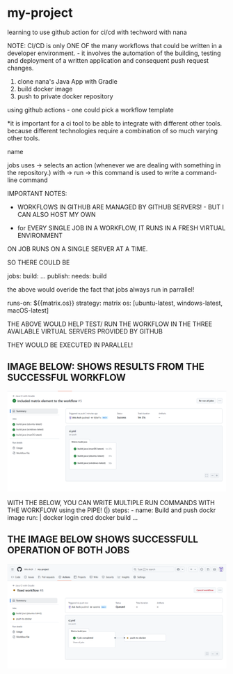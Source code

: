 # my-project
learning to use github action for ci/cd with techword with nana

NOTE: CI/CD is only ONE OF the many workflows that could be written in a developer environment. - it involves the automation of the building, testing and deployment of a written application and consequent push request changes.

1. clone nana's Java App with Gradle
2. build docker image 
3. push to private docker repository

using github actions - one could pick a workflow template

*it is important for a ci tool to be able to integrate with different other tools. because different technologies require a combination of so much varying other tools.


name

jobs
    uses -> selects an action (whenever we are dealing with something in the repository.)
    with -> 
    run -> this command is used to write a command-line command

IMPORTANT NOTES:
- WORKFLOWS IN GITHUB ARE MANAGED BY GITHUB SERVERS! - BUT I CAN ALSO HOST MY OWN

- for EVERY SINGLE JOB IN A WORKFLOW, IT RUNS IN A FRESH VIRTUAL ENVIRONMENT

ON JOB RUNS ON A SINGLE SERVER AT A TIME.

SO THERE COULD BE

jobs:
    build:
        ...
    publish:
        needs: build

the above would overide the fact that jobs always run in parrallel!


runs-on: ${{matrix.os}}
strategy:
    matrix
        os: [ubuntu-latest, windows-latest, macOS-latest]

THE ABOVE WOULD HELP TEST/ RUN THE WORKFLOW IN THE THREE AVAILABLE VIRTUAL SERVERS PROVIDED BY GITHUB

THEY WOULD BE EXECUTED IN PARALLEL!

## IMAGE BELOW: SHOWS RESULTS FROM THE SUCCESSFUL WORKFLOW
![alt text](image.png)



WITH THE BELOW, YOU CAN WRITE MULTIPLE RUN COMMANDS WITH THE WORKFLOW using the PIPE! (|)
    steps:
      - name: Build and push dockr image
        run: |
          docker login cred
          docker build ...

## THE IMAGE BELOW SHOWS SUCCESSFULL OPERATION OF BOTH JOBS
![alt text](image-1.png)